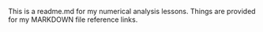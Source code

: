 This is a readme.md for my numerical analysis lessons.
Things are provided for my MARKDOWN file reference links.
